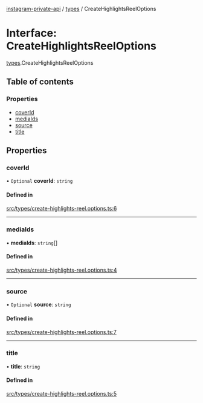 [instagram-private-api](../../README.md) / [types](../../modules/types.md) / CreateHighlightsReelOptions

# Interface: CreateHighlightsReelOptions

[types](../../modules/types.md).CreateHighlightsReelOptions

## Table of contents

### Properties

- [coverId](CreateHighlightsReelOptions.md#coverid)
- [mediaIds](CreateHighlightsReelOptions.md#mediaids)
- [source](CreateHighlightsReelOptions.md#source)
- [title](CreateHighlightsReelOptions.md#title)

## Properties

### coverId

• `Optional` **coverId**: `string`

#### Defined in

[src/types/create-highlights-reel.options.ts:6](https://github.com/Nerixyz/instagram-private-api/blob/4971f34/src/types/create-highlights-reel.options.ts#L6)

___

### mediaIds

• **mediaIds**: `string`[]

#### Defined in

[src/types/create-highlights-reel.options.ts:4](https://github.com/Nerixyz/instagram-private-api/blob/4971f34/src/types/create-highlights-reel.options.ts#L4)

___

### source

• `Optional` **source**: `string`

#### Defined in

[src/types/create-highlights-reel.options.ts:7](https://github.com/Nerixyz/instagram-private-api/blob/4971f34/src/types/create-highlights-reel.options.ts#L7)

___

### title

• **title**: `string`

#### Defined in

[src/types/create-highlights-reel.options.ts:5](https://github.com/Nerixyz/instagram-private-api/blob/4971f34/src/types/create-highlights-reel.options.ts#L5)
